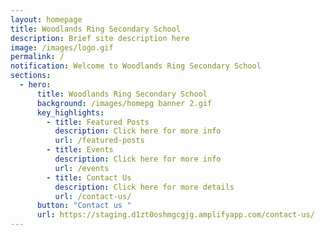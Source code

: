```yaml
---
layout: homepage
title: Woodlands Ring Secondary School
description: Brief site description here
image: /images/logo.gif
permalink: /
notification: Welcome to Woodlands Ring Secondary School
sections:
  - hero:
      title: Woodlands Ring Secondary School
      background: /images/homepg banner 2.gif
      key_highlights:
        - title: Featured Posts
          description: Click here for more info
          url: /featured-posts
        - title: Events
          description: Click here for more info
          url: /events
        - title: Contact Us
          description: Click here for more details
          url: /contact-us/
      button: "Contact us "
      url: https://staging.d1zt0oshmgcgjg.amplifyapp.com/contact-us/
---
```

